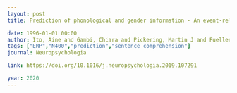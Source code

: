 ```yaml
---
layout: post
title: Prediction of phonological and gender information - An event-related potential study in Italian

date: 1996-01-01 00:00
author: Ito, Aine and Gambi, Chiara and Pickering, Martin J and Fuellenbach, Kim and Husband, E Matthew
tags: ["ERP","N400","prediction","sentence comprehension"]
journal: Neuropsychologia

link: https://doi.org/10.1016/j.neuropsychologia.2019.107291

year: 2020
---
```



